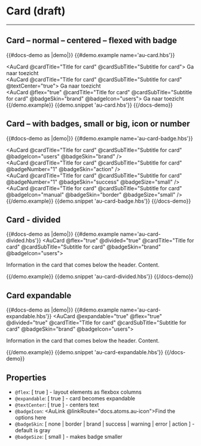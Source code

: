 # Card (draft)

---

## Card – normal – centered – flexed with badge

{{#docs-demo as |demo|}}
  {{#demo.example name='au-card.hbs'}}
    <div class="au-o-grid">
      <div class="au-o-grid__item au-u-1-2">
        <AuCard @cardTitle="Title for card"
                @cardSubTitle="Subtitle for card">
          <AuButton>Ga naar toezicht</AuButton>
        </AuCard>
      </div>
      <div class="au-o-grid__item au-u-1-2">
        <AuCard
                @cardTitle="Title for card"
                @cardSubTitle="Subtitle for card"
                @textCenter="true">
          <AuButton>Ga naar toezicht</AuButton>
        </AuCard>
      </div>
      <div class="au-o-grid__item au-u-1-2">
        <AuCard @flex="true"
                @cardTitle="Title for card"
                @cardSubTitle="Subtitle for card"
                @badgeSkin="brand"
                @badgeIcon="users">
          <AuButton>Ga naar toezicht</AuButton>
        </AuCard>
      </div>
    </div>
  {{/demo.example}}
  {{demo.snippet 'au-card.hbs'}}
{{/docs-demo}}

## Card – with badges, small or big, icon or number

{{#docs-demo as |demo|}}
  {{#demo.example name='au-card-badge.hbs'}}
    <div class="au-o-grid">
      <div class="au-o-grid__item au-u-1-2">
        <AuCard
                @cardTitle="Title for card"
                @cardSubTitle="Subtitle for card"
                @badgeIcon="users"
                @badgeSkin="brand" />
      </div>
      <div class="au-o-grid__item au-u-1-2">
        <AuCard
                @cardTitle="Title for card"
                @cardSubTitle="Subtitle for card"
                @badgeNumber="1"
                @badgeSkin="action" />
      </div>
      <div class="au-o-grid__item au-u-1-2">
        <AuCard
                @cardTitle="Title for card"
                @cardSubTitle="Subtitle for card"
                @badgeNumber="1"
                @badgeSkin="success"
                @badgeSize="small" />
      </div>
      <div class="au-o-grid__item au-u-1-2">
        <AuCard
                @cardTitle="Title for card"
                @cardSubTitle="Subtitle for card"
                @badgeIcon="manual"
                @badgeSkin="border"
                @badgeSize="small" />
      </div>
    </div>
  {{/demo.example}}
  {{demo.snippet 'au-card-badge.hbs'}}
{{/docs-demo}}

## Card - divided

{{#docs-demo as |demo|}}
  {{#demo.example name='au-card-divided.hbs'}}
    <AuCard @flex="true"
            @divided="true"
            @cardTitle="Title for card"
            @cardSubTitle="Subtitle for card"
            @badgeSkin="brand"
            @badgeIcon="users">
      <p>Information in the card that comes below the header. Content.</p>
    </AuCard>
  {{/demo.example}}
  {{demo.snippet 'au-card-divided.hbs'}}
{{/docs-demo}}

## Card expandable

{{#docs-demo as |demo|}}
  {{#demo.example name='au-card-expandable.hbs'}}
    <AuCard @expandable="true"
            @flex="true"
            @divided="true"
            @cardTitle="Title for card"
            @cardSubTitle="Subtitle for card"
            @badgeSkin="brand"
            @badgeIcon="users">
      <p>Information in the card that comes below the header. Content.</p>
    </AuCard>
  {{/demo.example}}
  {{demo.snippet 'au-card-expandable.hbs'}}
{{/docs-demo}}


## Properties

- `@flex`: [ true ] - layout elements as flexbox columns
- `@expandable`: [ true ] - card becomes expandable
- `@textCenter`: [ true ] - centers text
- `@badgeIcon`: <AuLink @linkRoute="docs.atoms.au-icon">Find the options here</AuLink>
- `@badgeSkin`: [ none | border | brand | success | warning | error | action ] - default is gray
- `@badgeSize`: [ small ] - makes badge smaller